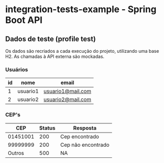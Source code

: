 # integration-tests-example - Spring Boot API

## Dados de teste (profile test)

Os dados são recriados a cada execução do projeto, utilizando uma base H2. As chamadas à API externa são mockadas.

### Usuários
| id | nome | email |
|---|---|---|
| 1 | usuario1 | usuario1@mail.com |
| 2 | usuario2 | usuario2@mail.com |

### CEP's
| CEP | Status | Resposta |
|---|---|---|
| 01451001 | 200 | Cep encontrado |
| 99999999 | 200 | Cep não encontrado |
| Outros | 500 | NA |
